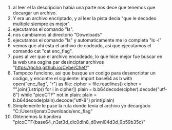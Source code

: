 1. al leer el la descripcion habia una parte nos dece que tenemos que decargar un archivo.
2. Y era un archivo encriptado, y al leer la pista decia "que le decodeo multiple siempre es mejor".
3.  ejecutamos el comando "ls".
4. nos cambiamos al directorio "Downloads"
5. ejecutamos el comando "ls" y automaticamente me lo completa "ls -l"
6.  vemos que ahi esta el archivo de codeado, asi que ejecutamos el comando cat "cat enc_flag".
7. pues al ver que el archivo encodeado, lo que hice mejor fue buscar en la web una oagina par desinciptar archivos "https://gchq.github.io/CyberChef/"
8. Tampoco funciono, asi que busque un codigo para desencriptar un codigo, y encontre el siguiente:
    import base64 as b
    with open("enc_flag", "r") as file:
        cipher = file.readlines()
        cipher = "".join([i.strip() for i in cipher])
        plain = b.b64decode(cipher).decode("utf-8")
        while "picoCTF" not in plain:
            plain = b.b64decode(plain).decode("utf-8")
        print(plain)
9. Simplemente le puse la ruta donde tenia el archivo yo decargado "C:/Users/jonat/Downloads/enc_flag"
10. Obtenemos la bandera "picoCTF{base64_n3st3d_dic0d!n8_d0wnl04d3d_9b59b35c}"
